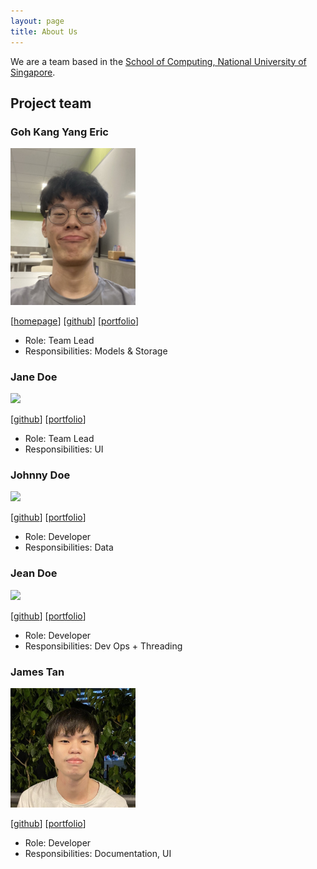 ```yaml
---
layout: page
title: About Us
---
```


We are a team based in the [School of Computing, National University of Singapore](http://www.comp.nus.edu.sg).

## Project team

### Goh Kang Yang Eric

<img src="images/dangabit.png" width="200px">

[[homepage](https://dangabit.github.io/)]
[[github](https://github.com/Dangabit)]
[[portfolio](team/dangabit.md)]

* Role: Team Lead
* Responsibilities: Models & Storage

### Jane Doe

<img src="images/johndoe.png" width="200px">

[[github](http://github.com/johndoe)]
[[portfolio](team/jmestxr.md)]

* Role: Team Lead
* Responsibilities: UI

### Johnny Doe

<img src="images/johndoe.png" width="200px">

[[github](http://github.com/johndoe)] [[portfolio](team/jmestxr.md)]

* Role: Developer
* Responsibilities: Data

### Jean Doe

<img src="images/johndoe.png" width="200px">

[[github](http://github.com/johndoe)]
[[portfolio](team/jmestxr.md)]

* Role: Developer
* Responsibilities: Dev Ops + Threading

### James Tan

<img src="images/jmestxr.png" width="200px">

[[github](http://github.com/jmestxr)]
[[portfolio](team/jmestxr.md)]

* Role: Developer
* Responsibilities: Documentation, UI
